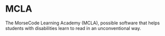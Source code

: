 # MCLA
The MorseCode Learning Academy (MCLA), possible software that helps students with disabilities learn to read in an unconventional way. 


